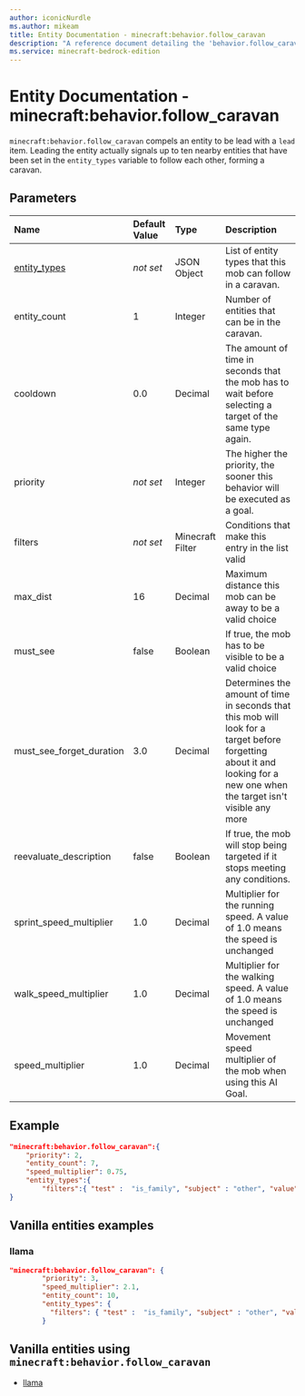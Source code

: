 ```yaml
---
author: iconicNurdle
ms.author: mikeam
title: Entity Documentation - minecraft:behavior.follow_caravan
description: "A reference document detailing the 'behavior.follow_caravan' entity goal"
ms.service: minecraft-bedrock-edition
---
```


# Entity Documentation - minecraft:behavior.follow_caravan

`minecraft:behavior.follow_caravan` compels an entity to be lead with a `lead` item. Leading the entity actually signals up to ten nearby entities that have been set in the `entity_types` variable to follow each other, forming a caravan.

## Parameters

|Name |Default Value  |Type  |Description  |
|:----------|:----------|:----------|:----------|
|[entity_types](../Definitions/NestedTables/entity_types.md)|*not set* | JSON Object| List of entity types that this mob can follow in a caravan.|
|entity_count| 1| Integer| Number of entities that can be in the caravan. |
|cooldown | 0.0 | Decimal |The amount of time in seconds that the mob has to wait before selecting a target of the same type again. |
|priority|*not set*|Integer|The higher the priority, the sooner this behavior will be executed as a goal.|
|filters|*not set*| Minecraft Filter| Conditions that make this entry in the list valid |
|max_dist| 16| Decimal| Maximum distance this mob can be away to be a valid choice |
|must_see| false| Boolean| If true, the mob has to be visible to be a valid choice |
|must_see_forget_duration| 3.0| Decimal| Determines the amount of time in seconds that this mob will look for a target before forgetting about it and looking for a new one when the target isn't visible any more |
|reevaluate_description| false| Boolean| If true, the mob will stop being targeted if it stops meeting any conditions. |
|sprint_speed_multiplier| 1.0| Decimal| Multiplier for the running speed. A value of 1.0 means the speed is unchanged |
|walk_speed_multiplier| 1.0| Decimal| Multiplier for the walking speed. A value of 1.0 means the speed is unchanged |
|speed_multiplier| 1.0| Decimal| Movement speed multiplier of the mob when using this AI Goal. |

## Example

```json
"minecraft:behavior.follow_caravan":{
    "priority": 2,
    "entity_count": 7,
    "speed_multiplier": 0.75,
    "entity_types":{
        "filters":{ "test" :  "is_family", "subject" : "other", "value" :  "wolf"}}
}
```

## Vanilla entities examples

### llama

```json
"minecraft:behavior.follow_caravan": {
        "priority": 3,
        "speed_multiplier": 2.1,
        "entity_count": 10,
        "entity_types": {
          "filters": { "test" :  "is_family", "subject" : "other", "value" :  "llama"}
        }
```

## Vanilla entities using `minecraft:behavior.follow_caravan`

- [llama](../../../../Source/VanillaBehaviorPack_Snippets/entities/llama.md)
